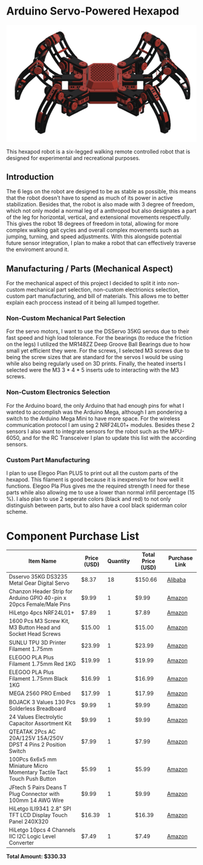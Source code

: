 # Arduino Servo-Powered Hexapod

![image](https://github.com/GreatMesa/Hexapod/blob/main/Images/Hexapod%20-%20Transparent%20BG.png)

This hexapod robot is a six-legged walking remote controlled robot that is designed for experimental and recreational purposes.

## Introduction
The 6 legs on the robot are designed to be as stable as possible, this means that the robot doesn't have to spend as much of its power in active stabilization. Besides that, the robot is also made with 3 degree of freedom, which not only model a normal leg of a anthropod but also designates a part of the leg for horizontal, vertical, and extensional movements respectfully. This gives the robot 18 degrees of freedom in total, allowing for more complex walking gait cycles and overall complex movements such as jumping, turning, and speed adjustments. With this alongside potential future sensor integration, I plan to make a robot that can effectively traverse the enviroment around it.

## Manufacturing / Parts (Mechanical Aspect)
For the mechanical aspect of this project I decided to split it into non-custom mechanical part selection, non-custom electrionics selection, custom part manufacturing, and bill of materials. This allows me to better explain each proccess instead of it being all lumped together.

### Non-Custom Mechanical Part Selection
For the servo motors, I want to use the DSServo 35KG servos due to their fast speed and high load tolerance. For the bearings (to reduce the friction on the legs) I utilized the MR148ZZ Deep Groove Ball Bearings due to how small yet efficient they were. For the screws, I selected M3 screws due to being the screw sizes that are standard for the servos I would be using while also being regularly used on 3D prints. Finally, the heated inserts I selected were the M3 3 * 4 * 5 inserts ude to interacting with the M3 screws.

### Non-Custom Electronics Selection
For the Arduino board, the only Arduino that had enough pins for what I wanted to accomplish was the Arduino Mega, although I am pondering a switch to the Arduino Mega Mini to have more space. For the wireless communication protocol I am using 2 NRF24L01+ modules. Besides these 2 sensors I also want to integrate sensors for the robot such as the MPU-6050, and for the RC Transceiver I plan to update this list with the according sensors.

### Custom Part Manufacturing
I plan to use Elegoo Plan PLUS to print out all the custom parts of the hexapod. This filament is good because it is inexpensive for how well it functions. Elegoo Pla Plus gives me the required strength I need for these parts while also allowing me to use a lower than normal infill percentage (15 %). I also plan to use 2 seperate colors (black and red) to not only distinguish between parts, but to also have a cool black spiderman color scheme.

# Component Purchase List

| Item Name | Price (USD) | Quantity | Total Price (USD) | Purchase Link |
|-----------|-------------|----------|--------------------|----------------|
| Dsservo 35KG DS3235 Metal Gear Digital Servo | $8.37 | 18 | $150.66 | [Alibaba](https://www.alibaba.com/product-detail/Dsservo-Waterproof-Servo-High-Torque-35KG_62204650069.html) |
| Chanzon Header Strip for Arduino GPIO 40-pin x 20pcs Female/Male Pins | $9.99 | 1 | $9.99 | [Amazon](https://www.amazon.com/gp/product/B09MY5MJ36) |
| HiLetgo 4pcs NRF24L01+ | $7.89 | 1 | $7.89 | [Amazon](https://www.amazon.com/gp/product/B00LX47OCY) |
| 1600 Pcs M3 Screw Kit, M3 Button Head and Socket Head Screws | $15.00 | 1 | $15.00 | [Amazon](https://www.amazon.com/Takytao-Button-Screws-Machine-Assortment/dp/B0D3TRRKSG) |
| SUNLU TPU 3D Printer Filament 1.75mm | $23.99 | 1 | $23.99 | [Amazon](https://www.amazon.com/SUNLU-TPU-Filament-1-75mm-Flexible/dp/B0BXNWK6NS) |
| ELEGOO PLA Plus Filament 1.75mm Red 1KG | $19.99 | 1 | $19.99 | [Amazon](https://www.amazon.com/ELEGOO-Filament-Dimensional-Accuracy-Compatible/dp/B0BM72LMQH) |
| ELEGOO PLA Plus Filament 1.75mm Black 1KG | $16.99 | 1 | $16.99 | [Amazon](https://www.amazon.com/ELEGOO-Filament-Dimensional-Accuracy-Compatible/dp/B0BM721XHT) |
| MEGA 2560 PRO Embed | $17.99 | 1 | $17.99 | [Amazon](https://www.amazon.com/Songhe-MEGA-2560-ATMEGA2560-Pro-Pinheader/dp/B07TGF9VMQ) |
| BOJACK 3 Values 130 Pcs Solderless Breadboard | $9.99 | 1 | $9.99 | [Amazon](https://www.amazon.com/BOJACK-Values-Solderless-Breadboard-Flexible/dp/B08Y59P6D1) |
| 24 Values Electrolytic Capacitor Assortment Kit | $9.99 | 1 | $9.99 | [Amazon](https://www.amazon.com/ALLECIN-Electrolytic-Capacitor-Assortment-Kit/dp/B0C1VBXCQM) |
| QTEATAK 2Pcs AC 20A/125V 15A/250V DPST 4 Pins 2 Position Switch | $7.99 | 1 | $7.99 | [Amazon](https://www.amazon.com/Position-Rocker-Toggle-Switch-QTEATAK/dp/B08614BYNC) |
| 100Pcs 6x6x5 mm Miniature Micro Momentary Tactile Tact Touch Push Button | $5.99 | 1 | $5.99 | [Amazon](https://www.amazon.com/DAOKI-Miniature-Momentary-Tactile-Quality/dp/B01CGMP9GY) |
| JFtech 5 Pairs Deans T Plug Connector with 100mm 14 AWG Wire | $9.99 | 1 | $9.99 | [Amazon](https://www.amazon.com/gp/product/B09N8WLC2B) |
| HiLetgo ILI9341 2.8" SPI TFT LCD Display Touch Panel 240X320 | $16.39 | 1 | $16.39 | [Amazon](https://www.amazon.com/HiLetgo-240X320-Resolution-Display-ILI9341/dp/B073R7BH1B) |
| HiLetgo 10pcs 4 Channels IIC I2C Logic Level Converter | $7.49 | 1 | $7.49 | [Amazon](https://www.amazon.com/HiLetgo-Channels-Converter-Bi-Directional-3-3V-5V/dp/B07F7W91LC) |

**Total Amount: $330.33**
